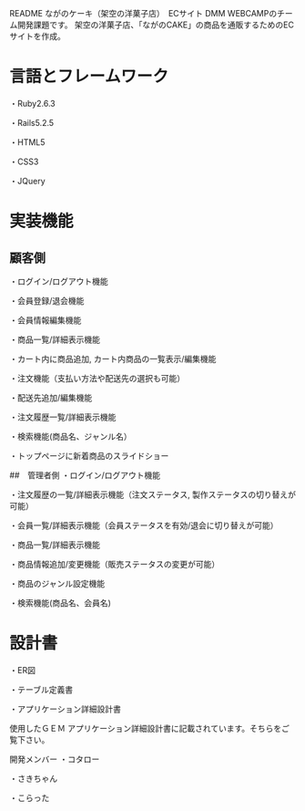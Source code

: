 README
ながのケーキ（架空の洋菓子店）　ECサイト
DMM WEBCAMPのチーム開発課題です。 架空の洋菓子店、「ながのCAKE」の商品を通販するためのECサイトを作成。

# 言語とフレームワーク
・Ruby2.6.3

・Rails5.2.5

・HTML5

・CSS3

・JQuery

# 実装機能
## 顧客側
・ログイン/ログアウト機能

・会員登録/退会機能

・会員情報編集機能

・商品一覧/詳細表示機能

・カート内に商品追加, カート内商品の一覧表示/編集機能

・注文機能（支払い方法や配送先の選択も可能）

・配送先追加/編集機能

・注文履歴一覧/詳細表示機能

・検索機能(商品名、ジャンル名）

・トップページに新着商品のスライドショー

##　管理者側
・ログイン/ログアウト機能

・注文履歴の一覧/詳細表示機能（注文ステータス, 製作ステータスの切り替えが可能）

・会員一覧/詳細表示機能（会員ステータスを有効/退会に切り替えが可能）

・商品一覧/詳細表示機能

・商品情報追加/変更機能（販売ステータスの変更が可能）

・商品のジャンル設定機能

・検索機能(商品名、会員名)

# 設計書
・ER図

・テーブル定義書

・アプリケーション詳細設計書

使用したＧＥＭ
アプリケーション詳細設計書に記載されています。そちらをご覧下さい。

開発メンバー
・コタロー

・さきちゃん

・こらった

